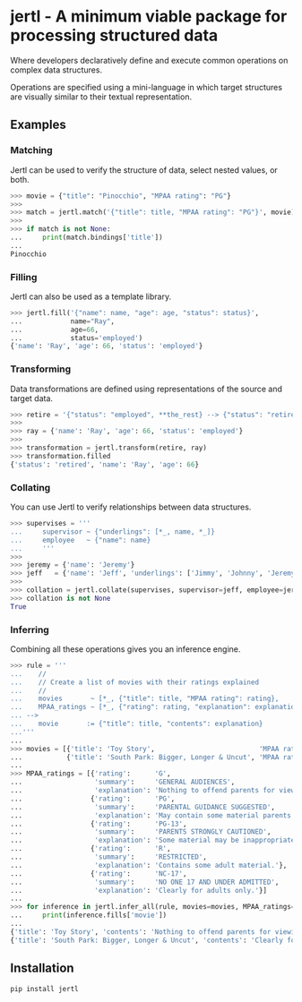 <!-- jertl documentation master file, created by
sphinx-quickstart on Mon Oct 17 12:15:46 2022.
You can adapt this file completely to your liking, but it should at least
contain the root `toctree` directive. -->
# jertl - A minimum viable package for processing structured data

Where developers declaratively define and execute common operations on complex data structures.

Operations are specified using a mini-language in which target structures are visually similar to their textual representation.

## Examples

### Matching

Jertl can be used to verify the structure of data, select nested values, or both.

```python
>>> movie = {"title": "Pinocchio", "MPAA rating": "PG"}
>>>
>>> match = jertl.match('{"title": title, "MPAA rating": "PG"}', movie)
>>>
>>> if match is not None:
...     print(match.bindings['title'])
...
Pinocchio
```

### Filling

Jertl can also be used as a template library.

```python
>>> jertl.fill('{"name": name, "age": age, "status": status}',
...            name="Ray",
...            age=66,
...            status='employed')
{'name': 'Ray', 'age': 66, 'status': 'employed'}
```

### Transforming

Data transformations are defined using representations of the source and target data.

```python
>>> retire = '{"status": "employed", **the_rest} --> {"status": "retired", **the_rest}'
>>>
>>> ray = {'name': 'Ray', 'age': 66, 'status': 'employed'}
>>>
>>> transformation = jertl.transform(retire, ray)
>>> transformation.filled
{'status': 'retired', 'name': 'Ray', 'age': 66}
```

### Collating

You can use Jertl to verify relationships between data structures.

```python
>>> supervises = '''
...     supervisor ~ {"underlings": [*_, name, *_]}
...     employee   ~ {"name": name}
...     '''
>>>
>>> jeremy = {'name': 'Jeremy'}
>>> jeff   = {'name': 'Jeff', 'underlings': ['Jimmy', 'Johnny', 'Jeremy', 'Joe']}
>>>
>>> collation = jertl.collate(supervises, supervisor=jeff, employee=jeremy)
>>> collation is not None
True
```

### Inferring

Combining all these operations gives you an inference engine.

```python
>>> rule = '''
...    //
...    // Create a list of movies with their ratings explained
...    //
...    movies       ~ [*_, {"title": title, "MPAA rating": rating},        *_]
...    MPAA_ratings ~ [*_, {"rating": rating, "explanation": explanation}, *_]
... -->
...    movie       := {"title": title, "contents": explanation}
...'''
...
>>> movies = [{'title': 'Toy Story',                          'MPAA rating': 'G'},
...           {'title': 'South Park: Bigger, Longer & Uncut', 'MPAA rating': 'NC-17'}]
...
>>> MPAA_ratings = [{'rating':      'G',
...                  'summary':     'GENERAL AUDIENCES',
...                  'explanation': 'Nothing to offend parents for viewing by children.'},
...                 {'rating':      'PG',
...                  'summary':     'PARENTAL GUIDANCE SUGGESTED',
...                  'explanation': 'May contain some material parents might not like for their young children'},
...                 {'rating':      'PG-13',
...                  'summary':     'PARENTS STRONGLY CAUTIONED',
...                  'explanation': 'Some material may be inappropriate for pre-teens.'},
...                 {'rating':      'R',
...                  'summary':     'RESTRICTED',
...                  'explanation': 'Contains some adult material.'},
...                 {'rating':      'NC-17',
...                  'summary':     'NO ONE 17 AND UNDER ADMITTED',
...                  'explanation': 'Clearly for adults only.'}]
...
>>> for inference in jertl.infer_all(rule, movies=movies, MPAA_ratings=MPAA_ratings):
...     print(inference.fills['movie'])
...
{'title': 'Toy Story', 'contents': 'Nothing to offend parents for viewing by children.'}
{'title': 'South Park: Bigger, Longer & Uncut', 'contents': 'Clearly for adults only.'}
```

## Installation

```bash
pip install jertl
```
